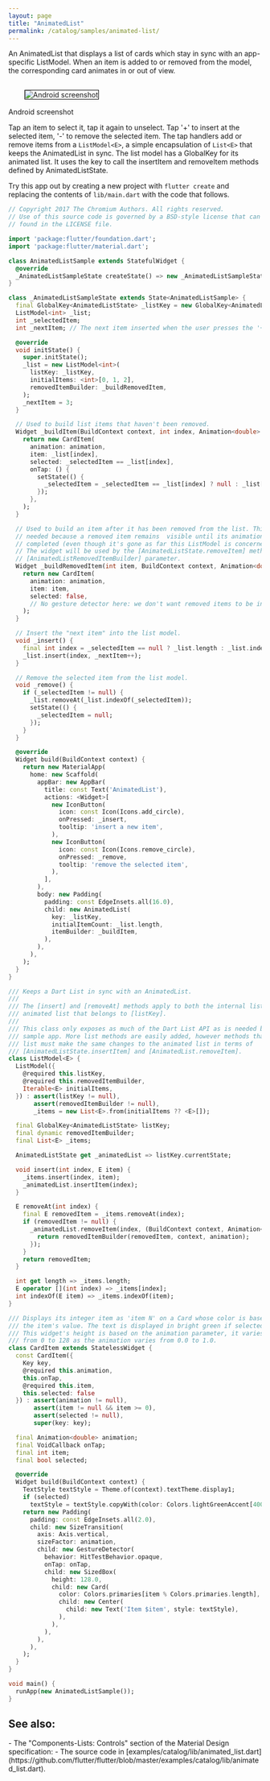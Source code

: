 ```yaml
---
layout: page
title: "AnimatedList"
permalink: /catalog/samples/animated-list/
---
```


An AnimatedList that displays a list of cards which stay
in sync with an app-specific ListModel. When an item is added to or removed
from the model, the corresponding card animates in or out of view.

<p>
  <div class="container-fluid">
    <div class="row">
      <div class="col-md-4">
        <div class="panel panel-default">
          <div class="panel-body" style="padding: 16px 32px;">
            <img style="border:1px solid #000000" src="https://storage.googleapis.com/flutter-catalog/cb4a54db8fb3726bf4293b9cc5cb12ce16883803/animated_list_small.png" alt="Android screenshot" class="img-responsive">
          </div>
          <div class="panel-footer">
            Android screenshot
          </div>
        </div>
      </div>
    </div>
  </div>
</p>

Tap an item to select it, tap it again to unselect. Tap '+' to insert at the
selected item, '-' to remove the selected item. The tap handlers add or
remove items from a `ListModel<E>`, a simple encapsulation of `List<E>`
that keeps the AnimatedList in sync. The list model has a GlobalKey for
its animated list. It uses the key to call the insertItem and removeItem
methods defined by AnimatedListState.

Try this app out by creating a new project with `flutter create` and replacing the contents of `lib/main.dart` with the code that follows.

```dart
// Copyright 2017 The Chromium Authors. All rights reserved.
// Use of this source code is governed by a BSD-style license that can be
// found in the LICENSE file.

import 'package:flutter/foundation.dart';
import 'package:flutter/material.dart';

class AnimatedListSample extends StatefulWidget {
  @override
  _AnimatedListSampleState createState() => new _AnimatedListSampleState();
}

class _AnimatedListSampleState extends State<AnimatedListSample> {
  final GlobalKey<AnimatedListState> _listKey = new GlobalKey<AnimatedListState>();
  ListModel<int> _list;
  int _selectedItem;
  int _nextItem; // The next item inserted when the user presses the '+' button.

  @override
  void initState() {
    super.initState();
    _list = new ListModel<int>(
      listKey: _listKey,
      initialItems: <int>[0, 1, 2],
      removedItemBuilder: _buildRemovedItem,
    );
    _nextItem = 3;
  }

  // Used to build list items that haven't been removed.
  Widget _buildItem(BuildContext context, int index, Animation<double> animation) {
    return new CardItem(
      animation: animation,
      item: _list[index],
      selected: _selectedItem == _list[index],
      onTap: () {
        setState(() {
          _selectedItem = _selectedItem == _list[index] ? null : _list[index];
        });
      },
    );
  }

  // Used to build an item after it has been removed from the list. This method is
  // needed because a removed item remains  visible until its animation has
  // completed (even though it's gone as far this ListModel is concerned).
  // The widget will be used by the [AnimatedListState.removeItem] method's
  // [AnimatedListRemovedItemBuilder] parameter.
  Widget _buildRemovedItem(int item, BuildContext context, Animation<double> animation) {
    return new CardItem(
      animation: animation,
      item: item,
      selected: false,
      // No gesture detector here: we don't want removed items to be interactive.
    );
  }

  // Insert the "next item" into the list model.
  void _insert() {
    final int index = _selectedItem == null ? _list.length : _list.indexOf(_selectedItem);
    _list.insert(index, _nextItem++);
  }

  // Remove the selected item from the list model.
  void _remove() {
    if (_selectedItem != null) {
      _list.removeAt(_list.indexOf(_selectedItem));
      setState(() {
        _selectedItem = null;
      });
    }
  }

  @override
  Widget build(BuildContext context) {
    return new MaterialApp(
      home: new Scaffold(
        appBar: new AppBar(
          title: const Text('AnimatedList'),
          actions: <Widget>[
            new IconButton(
              icon: const Icon(Icons.add_circle),
              onPressed: _insert,
              tooltip: 'insert a new item',
            ),
            new IconButton(
              icon: const Icon(Icons.remove_circle),
              onPressed: _remove,
              tooltip: 'remove the selected item',
            ),
          ],
        ),
        body: new Padding(
          padding: const EdgeInsets.all(16.0),
          child: new AnimatedList(
            key: _listKey,
            initialItemCount: _list.length,
            itemBuilder: _buildItem,
          ),
        ),
      ),
    );
  }
}

/// Keeps a Dart List in sync with an AnimatedList.
///
/// The [insert] and [removeAt] methods apply to both the internal list and the
/// animated list that belongs to [listKey].
///
/// This class only exposes as much of the Dart List API as is needed by the
/// sample app. More list methods are easily added, however methods that mutate the
/// list must make the same changes to the animated list in terms of
/// [AnimatedListState.insertItem] and [AnimatedList.removeItem].
class ListModel<E> {
  ListModel({
    @required this.listKey,
    @required this.removedItemBuilder,
    Iterable<E> initialItems,
  }) : assert(listKey != null),
       assert(removedItemBuilder != null),
       _items = new List<E>.from(initialItems ?? <E>[]);

  final GlobalKey<AnimatedListState> listKey;
  final dynamic removedItemBuilder;
  final List<E> _items;

  AnimatedListState get _animatedList => listKey.currentState;

  void insert(int index, E item) {
    _items.insert(index, item);
    _animatedList.insertItem(index);
  }

  E removeAt(int index) {
    final E removedItem = _items.removeAt(index);
    if (removedItem != null) {
      _animatedList.removeItem(index, (BuildContext context, Animation<double> animation) {
        return removedItemBuilder(removedItem, context, animation);
      });
    }
    return removedItem;
  }

  int get length => _items.length;
  E operator [](int index) => _items[index];
  int indexOf(E item) => _items.indexOf(item);
}

/// Displays its integer item as 'item N' on a Card whose color is based on
/// the item's value. The text is displayed in bright green if selected is true.
/// This widget's height is based on the animation parameter, it varies
/// from 0 to 128 as the animation varies from 0.0 to 1.0.
class CardItem extends StatelessWidget {
  const CardItem({
    Key key,
    @required this.animation,
    this.onTap,
    @required this.item,
    this.selected: false
  }) : assert(animation != null),
       assert(item != null && item >= 0),
       assert(selected != null),
       super(key: key);

  final Animation<double> animation;
  final VoidCallback onTap;
  final int item;
  final bool selected;

  @override
  Widget build(BuildContext context) {
    TextStyle textStyle = Theme.of(context).textTheme.display1;
    if (selected)
      textStyle = textStyle.copyWith(color: Colors.lightGreenAccent[400]);
    return new Padding(
      padding: const EdgeInsets.all(2.0),
      child: new SizeTransition(
        axis: Axis.vertical,
        sizeFactor: animation,
        child: new GestureDetector(
          behavior: HitTestBehavior.opaque,
          onTap: onTap,
          child: new SizedBox(
            height: 128.0,
            child: new Card(
              color: Colors.primaries[item % Colors.primaries.length],
              child: new Center(
                child: new Text('Item $item', style: textStyle),
              ),
            ),
          ),
        ),
      ),
    );
  }
}

void main() {
  runApp(new AnimatedListSample());
}
```

<h2>See also:</h2>
- The "Components-Lists: Controls" section of the Material Design specification:
    <https://material.io/guidelines/components/lists-controls.html#>
- The source code in [examples/catalog/lib/animated_list.dart](https://github.com/flutter/flutter/blob/master/examples/catalog/lib/animated_list.dart).
